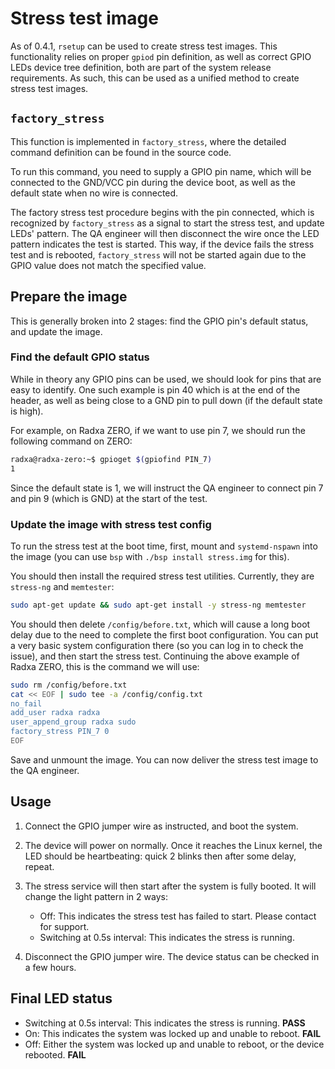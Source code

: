 # Stress test image

As of 0.4.1, `rsetup` can be used to create stress test images. This functionality
relies on proper `gpiod` pin definition, as well as correct GPIO LEDs device tree
definition, both are part of the system release requirements. As such, this can
be used as a unified method to create stress test images.

## `factory_stress`

This function is implemented in `factory_stress`, where the detailed command
definition can be found in the source code.

To run this command, you need to supply a GPIO pin name, which will be connected
to the GND/VCC pin during the device boot, as well as the default state when no
wire is connected.

The factory stress test procedure begins with the pin connected, which is recognized
by `factory_stress` as a signal to start the stress test, and update LEDs' pattern.
The QA engineer will then disconnect the wire once the LED pattern indicates the
test is started. This way, if the device fails the stress test and is rebooted,
`factory_stress` will not be started again due to the GPIO value does not match
the specified value.

## Prepare the image

This is generally broken into 2 stages: find the GPIO pin's default status, and
update the image.

### Find the default GPIO status

While in theory any GPIO pins can be used, we should look for pins that are easy
to identify. One such example is pin 40 which is at the end of the header, as well
as being close to a GND pin to pull down (if the default state is high).

For example, on Radxa ZERO, if we want to use pin 7, we should run the following
command on ZERO:

```bash
radxa@radxa-zero:~$ gpioget $(gpiofind PIN_7)
1
```

Since the default state is 1, we will instruct the QA engineer to connect pin 7
and pin 9 (which is GND) at the start of the test.

### Update the image with stress test config

To run the stress test at the boot time, first, mount and `systemd-nspawn` into
the image (you can use `bsp` with `./bsp install stress.img` for this).

You should then install the required stress test utilities. Currently, they are
`stress-ng` and `memtester`:

```bash
sudo apt-get update && sudo apt-get install -y stress-ng memtester
```

You should then delete `/config/before.txt`, which will cause a long boot delay
due to the need to complete the first boot configuration. You can put a very basic
system configuration there (so you can log in to check the issue), and then start
the stress test. Continuing the above example of Radxa ZERO, this is the command
we will use:

```bash
sudo rm /config/before.txt
cat << EOF | sudo tee -a /config/config.txt
no_fail
add_user radxa radxa
user_append_group radxa sudo
factory_stress PIN_7 0
EOF
```

Save and unmount the image. You can now deliver the stress test image to the QA
engineer.

## Usage

1. Connect the GPIO jumper wire as instructed, and boot the system.

2. The device will power on normally. Once it reaches the Linux kernel, the LED
   should be heartbeating: quick 2 blinks then after some delay, repeat.

3. The stress service will then start after the system is fully booted. It will
   change the light pattern in 2 ways:

   - Off: This indicates the stress test has failed to start. Please contact for
     support.
   - Switching at 0.5s interval: This indicates the stress is running.

4. Disconnect the GPIO jumper wire. The device status can be checked in a few hours.

## Final LED status

- Switching at 0.5s interval: This indicates the stress is running. **PASS**
- On: This indicates the system was locked up and unable to reboot. **FAIL**
- Off: Either the system was locked up and unable to reboot, or the device rebooted. **FAIL**
